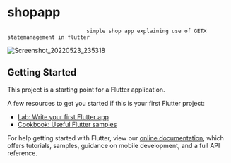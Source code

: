 # shopapp
                             simple shop app explaining use of GETX statemanagement in flutter
![Screenshot_20220523_235318](https://user-images.githubusercontent.com/85099922/169883362-f5e97612-ed39-4cb8-80db-a2d092eb0267.png)


## Getting Started

This project is a starting point for a Flutter application.

A few resources to get you started if this is your first Flutter project:

- [Lab: Write your first Flutter app](https://flutter.dev/docs/get-started/codelab)
- [Cookbook: Useful Flutter samples](https://flutter.dev/docs/cookbook)

For help getting started with Flutter, view our
[online documentation](https://flutter.dev/docs), which offers tutorials,
samples, guidance on mobile development, and a full API reference.
